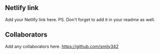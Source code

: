 ## Netlify link
Add your Netlify link here.
PS. Don't forget to add it in your readme as well.

## Collaborators
Add any collaborators here.
https://github.com/smily342